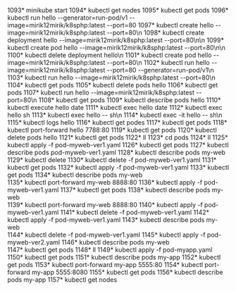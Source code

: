  1093* minikube start
 1094* kubectl get nodes
 1095* kubectl get pods
 1096* kubectl run hello --generator=run-pod/v1 --image=mirik12mirik/k8sphp:latest --port=80
 1097* kubectl create hello --image=mirik12mirik/k8sphp:latest --port=80\n
 1098* kubectl create deployment hello --image=mirik12mirik/k8sphp:latest --port=80\n\n
 1099* kubectl create pod hello --image=mirik12mirik/k8sphp:latest --port=80\n\n
 1100* kubectl delete deployment hello\n
 1101* kubectl create pod hello --image=mirik12mirik/k8sphp:latest --port=80\n
 1102* kubectl run hello --image=mirik12mirik/k8sphp:latest --port=80 --generator=run-pod/v1\n
 1103* kubectl run hello --image=mirik12mirik/k8sphp:latest --port=80\n
 1104* kubectl get pods
 1105* kubectl delete pods hello
 1106* kubectl get pods
 1107* kubectl run hello --image=mirik12mirik/k8sphp:latest --port=80\n
 1108* kubectl get pods
 1109* kubectl describe pods hello
 1110* kubectl execute hello date
 1111* kubectl exec hello date
 1112* kubectl exec hello sh
 1113* kubectl exec hello -- sh\n
 1114* kubectl exec -it hello -- sh\n
 1115* kubectl logs hello
 1116* kubectl get podes
 1117* kubectl get pods
 1118* kubectl port-forward hello 7788:80
 1119* kubectl get pods
 1120* kubectl delete pods hello
 1121* kubectl get pods
 1122* ll
 1123* cd pods
 1124* ll
 1125* kubectl apply -f pod-myweb-ver1.yaml
 1126* kubectl get pods
 1127* kubectl describe pods pod-myweb-ver1.yaml
 1128* kubectl describe pods my-web  
 1129* kubectl delete
 1130* kubectl delete -f pod-myweb-ver1.yaml
 1131* kubectl get pods
 1132* kubectl apply -f pod-myweb-ver1.yaml
 1133* kubectl get pods
 1134* kubectl describe pods my-web  
 1135* kubectl port-forward my-web 8888:80
 1136* kubectl apply -f pod-myweb-ver1.yaml
 1137* kubectl get pods
 1138* kubectl describe pods my-web  
 1139* kubectl port-forward my-web 8888:80
 1140* kubectl apply -f pod-myweb-ver1.yaml
 1141* kubectl delete -f pod-myweb-ver1.yaml
 1142* kubectl apply -f pod-myweb-ver1.yaml
 1143* kubectl describe pods my-web  
 1144* kubectl delete -f pod-myweb-ver1.yaml
 1145* kubectl apply -f pod-myweb-ver2.yaml
 1146* kubectl describe pods my-web  
 1147* kubectl get pods
 1148* ll
 1149* kubectl apply -f pod-myapp.yaml
 1150* kubectl get pods
 1151* kubectl describe pods my-app
 1152* kubectl get pods
 1153* kubectl port-forward my-app 5555:80
 1154* kubectl port-forward my-app 5555:8080
 1155* kubectl get pods
 1156* kubectl describe pods my-app
 1157* kubectl get nodes